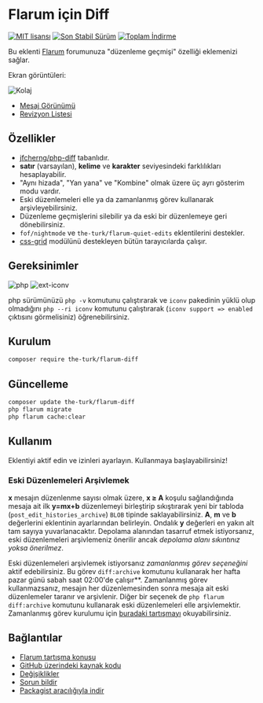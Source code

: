  # Flarum için Diff

[![MIT lisansı](https://img.shields.io/badge/license-MIT-blue.svg)](https://github.com/the-turk/flarum-diff/blob/master/LICENSE) [![Son Stabil Sürüm](https://img.shields.io/packagist/v/the-turk/flarum-diff.svg)](https://packagist.org/packages/the-turk/flarum-diff) [![Toplam İndirme](https://img.shields.io/packagist/dt/the-turk/flarum-diff.svg)](https://packagist.org/packages/the-turk/flarum-diff)

Bu eklenti [Flarum](https://github.com/flarum) forumunuza "düzenleme geçmişi" özelliği eklemenizi sağlar.

Ekran görüntüleri:

![Kolaj](https://i.ibb.co/FJywHKn/rsz-diff-collage.png)

- [Mesaj Görünümü](https://i.ibb.co/4m21pnM/post-Stream-Item.png)
- [Revizyon Listesi](https://i.ibb.co/PTTcWCw/dropdown-List.png)

## Özellikler

- [jfcherng/php-diff](https://github.com/jfcherng/php-diff) tabanlıdır.
- **satır** (varsayılan), **kelime** ve **karakter** seviyesindeki farklılıkları hesaplayabilir.
- "Aynı hizada", "Yan yana" ve "Kombine" olmak üzere üç ayrı gösterim modu vardır.
- Eski düzenlemeleri elle ya da zamanlanmış görev kullanarak arşivleyebilirsiniz.
- Düzenleme geçmişlerini silebilir ya da eski bir düzenlemeye geri dönebilirsiniz.
- `fof/nightmode` ve `the-turk/flarum-quiet-edits` eklentilerini destekler.
- [css-grid](https://caniuse.com/#feat=css-grid) modülünü destekleyen bütün tarayıcılarda çalışır.

## Gereksinimler

![php](https://img.shields.io/badge/php-%E2%89%A57.4.0-blue?style=flat-square) ![ext-iconv](https://img.shields.io/badge/ext-iconv-brightgreen?style=flat-square)

php sürümünüzü `php -v` komutunu çalıştırarak ve `iconv` pakedinin yüklü olup olmadığını `php --ri iconv` komutunu çalıştırarak (`iconv support => enabled` çıktısını görmelisiniz) öğrenebilirsiniz.

## Kurulum

```bash
composer require the-turk/flarum-diff
```

## Güncelleme

```bash
composer update the-turk/flarum-diff
php flarum migrate
php flarum cache:clear
```

## Kullanım

Eklentiyi aktif edin ve izinleri ayarlayın. Kullanmaya başlayabilirsiniz!

### Eski Düzenlemeleri Arşivlemek

**x** mesajın düzenlenme sayısı olmak üzere, **x ≥ A** koşulu sağlandığında mesaja ait ilk **y=mx+b** düzenlemeyi birleştirip sıkıştırarak yeni bir tabloda (`post_edit_histories_archive`) `BLOB` tipinde saklayabilirsiniz. **A**, **m** ve **b** değerlerini eklentinin ayarlarından belirleyin. Ondalık **y** değerleri en yakın alt tam sayıya yuvarlanacaktır. Depolama alanından tasarruf etmek istiyorsanız, eski düzenlemeleri arşivlemeniz önerilir ancak _depolama alanı sıkıntınız yoksa önerilmez_.

Eski düzenlemeleri arşivlemek istiyorsanız _zamanlanmış görev seçeneğini_ aktif edebilirsiniz. Bu görev `diff:archive` komutunu kullanarak her hafta pazar günü sabah saat 02:00'de çalışır**. Zamanlanmış görev kullanmazsanız, mesajın her düzenlemesinden sonra mesaja ait eski düzenlemeler taranır ve arşivlenir. Diğer bir seçenek de `php flarum diff:archive` komutunu kullanarak eski düzenlemeleri elle arşivlemektir. Zamanlanmış görev kurulumu için [buradaki tartışmayı](https://discuss.flarum.org/d/24118-setup-the-flarum-scheduler-using-cron) okuyabilirsiniz.

## Bağlantılar

- [Flarum tartışma konusu](https://discuss.flarum.org/d/22779-diff-for-flarum)
- [GitHub üzerindeki kaynak kodu](https://github.com/the-turk/flarum-diff)
- [Değişiklikler](https://github.com/the-turk/flarum-diff/blob/master/CHANGELOG.md)
- [Sorun bildir](https://github.com/the-turk/flarum-diff/issues)
- [Packagist aracılığıyla indir](https://packagist.org/packages/the-turk/flarum-diff)
